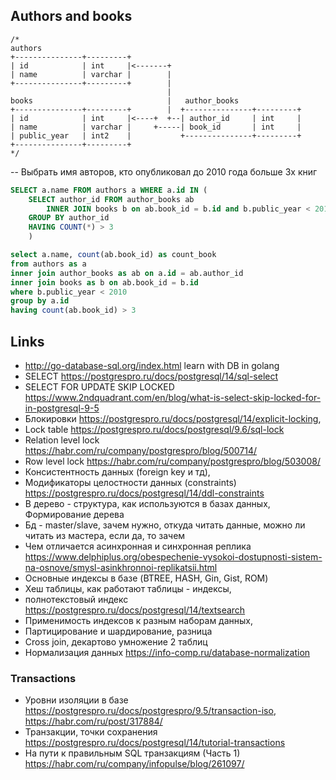 ## Authors and books

```
/*
authors                             
+---------------+---------+         
| id            | int     |<-------+
| name          | varchar |        |
+---------------+---------+        |
                                   |
books                              |   author_books
+---------------+---------+        |  +---------------+---------+
| id            | int     |<----+  +--| author_id     | int     |
| name          | varchar |     +-----| book_id       | int     |
| public_year   | int2    |           +---------------+---------+
+---------------+---------+
*/
```

-- Выбрать имя авторов, кто опубликовал до 2010 года больше 3х книг

```sql
SELECT a.name FROM authors a WHERE a.id IN (
    SELECT author_id FROM author_books ab 
        INNER JOIN books b on ab.book_id = b.id and b.public_year < 2010 
    GROUP BY author_id 
    HAVING COUNT(*) > 3
    )
```


```sql
select a.name, count(ab.book_id) as count_book
from authors as a
inner join author_books as ab on a.id = ab.author_id 
inner join books as b on ab.book_id = b.id 
where b.public_year < 2010
group by a.id
having count(ab.book_id) > 3
```

## Links

- http://go-database-sql.org/index.html learn with DB in golang
- SELECT https://postgrespro.ru/docs/postgresql/14/sql-select
- SELECT FOR UPDATE SKIP LOCKED https://www.2ndquadrant.com/en/blog/what-is-select-skip-locked-for-in-postgresql-9-5
- Блокировки https://postgrespro.ru/docs/postgresql/14/explicit-locking, 
- Lock table https://postgrespro.ru/docs/postgresql/9.6/sql-lock 
- Relation level lock https://habr.com/ru/company/postgrespro/blog/500714/ 
- Row level lock https://habr.com/ru/company/postgrespro/blog/503008/ 
- Консистентность данных (foreign key и тд), 
- Модификаторы целостности данных (constraints) https://postgrespro.ru/docs/postgresql/14/ddl-constraints 
- B дерево - структура, как используются в базах данных, Формирование дерева
- Бд - master/slave, зачем нужно, откуда читать данные, можно ли читать из мастера, если да, то зачем
- Чем отличается асинхронная и синхронная реплика https://www.delphiplus.org/obespechenie-vysokoi-dostupnosti-sistem-na-osnove/smysl-asinkhronnoi-replikatsii.html 
- Основные индексы в базе (BTREE, HASH, Gin, Gist, ROM)
- Хеш таблицы, как работают таблицы - индексы, 
- полнотекстовый индекс https://postgrespro.ru/docs/postgresql/14/textsearch 
- Применимость индексов к разным наборам данных, 
- Партицирование и шардирование, разница
- Cross join, декартово умножение 2 таблиц
- Нормализация данных https://info-comp.ru/database-normalization 


### Transactions

- Уровни изоляции в базе https://postgrespro.ru/docs/postgrespro/9.5/transaction-iso,
  https://habr.com/ru/post/317884/
- Транзакции, точки сохранения https://postgrespro.ru/docs/postgresql/14/tutorial-transactions
- На пути к правильным SQL транзакциям (Часть 1) https://habr.com/ru/company/infopulse/blog/261097/
